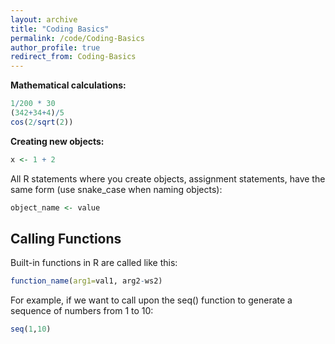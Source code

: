```yaml
---
layout: archive
title: "Coding Basics"
permalink: /code/Coding-Basics
author_profile: true
redirect_from: Coding-Basics
---
```


**Mathematical calculations:**
```r
1/200 * 30
(342+34+4)/5
cos(2/sqrt(2))
```

**Creating new objects:**
```r
x <- 1 + 2
```

All R statements where you create objects, assignment statements, have the same form (use snake_case when naming objects):
```r
object_name <- value
```

## Calling Functions
Built-in functions in R are called like this:
```r
function_name(arg1=val1, arg2-ws2)
```
For example, if we want to call upon the seq() function to generate a sequence of numbers from 1 to 10:
```r
seq(1,10)
```
